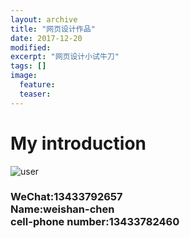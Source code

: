 ```yaml
---
layout: archive
title: "网页设计作品"
date: 2017-12-20
modified:
excerpt: "网页设计小试牛刀"
tags: []
image: 
  feature: 
  teaser:
---
```

<div>
  <head>
<link href="https://fonts.googleapis.com/css?family=Titillium+Web:400,700|Slabo+27px|Nixie+One" rel="stylesheet">
<script src="https://use.fontawesome.com/dbff1fe892.js"></script>
</head>
<body>
  <main>
    <h1>My introduction</h1>
      <img src="https://chenweishan.github.io/head_sculpture.jpg" alt="user" draggable="false">
    <div class="info">
      <h3>WeChat:13433792657</br> Name:weishan-chen</br> cell-phone number:13433782460</h3>
    </div>
  </main>

  <footer>
    <i class="fa fa-twitter" aria-hidden="true"><a href="https://www.behance.net/a31115948647473"></i>
    <i class="fa fa-behance" aria-hidden="true"></i>
    <i class="fa fa-linkedin" aria-hidden="true"></i>
    <i class="fa fa-github-alt" aria-hidden="true"></i>
  </footer>
</body>
</div>  